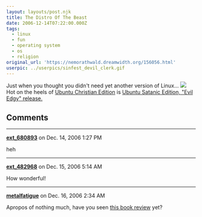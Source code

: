 ```yaml
---
layout: layouts/post.njk
title: The Distro Of The Beast
date: 2006-12-14T07:22:00.000Z
tags:
  - linux
  - fun
  - operating system
  - os
  - religion
original_url: 'https://nemorathwald.dreamwidth.org/156056.html'
userpic: ../userpics/sinfest_devil_clerk.gif
---
```

Just when you thought you didn't need yet another version of Linux... ![](http://parker1.co.uk/satanic/wp-content/themes/satanic/images/satanicheader.png) Hot on the heels of [Ubuntu Christian Edition](http://www.whatwouldjesusdownload.com/christianubuntu/) is [Ubuntu Satanic Edition, "Evil Edgy" release.](http://parker1.co.uk/satanic/)

## Comments

---

**[ext_680893](https://www.dreamwidth.org/users/ext_680893)** on Dec. 14, 2006 1:27 PM

heh

---

**[ext_482968](https://www.dreamwidth.org/users/ext_482968)** on Dec. 15, 2006 5:14 AM

How wonderful!

---

**[metalfatigue](https://www.dreamwidth.org/users/metalfatigue)** on Dec. 16, 2006 2:34 AM

Apropos of nothing much, have you seen [this book review](http://www.powells.com/review/2006_12_14) yet?
